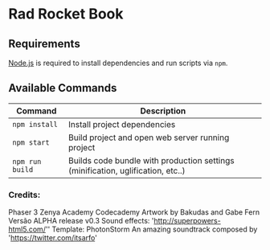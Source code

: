 # Rad Rocket Book

## Requirements

[Node.js](https://nodejs.org) is required to install dependencies and run scripts via `npm`.

## Available Commands

| Command | Description |
|---------|-------------|
| `npm install` | Install project dependencies |
| `npm start` | Build project and open web server running project |
| `npm run build` | Builds code bundle with production settings (minification, uglification, etc..) |

### Credits:

Phaser 3
Zenya Academy
Codecademy
Artwork by Bakudas and Gabe Fern
Versão ALPHA release v0.3
Sound effects: 'http://superpowers-html5.com/''
Template: PhotonStorm
An amazing soundtrack composed by 'https://twitter.com/itsarfo'
